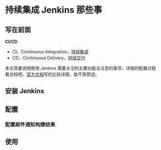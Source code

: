 # 持续集成 Jenkins 那些事

## 写在前面

**CI/CD**

- CI，Continuous Integration，[持续集成](https://en.wikipedia.org/wiki/Continuous_integration)
- CD，Continuous Delivery，[持续交付](https://en.wikipedia.org/wiki/Continuous_delivery)

本文简要说明使用 Jenkins 需要关注的主要功能与注意的事项，详细的配置过程看文档吧，[官方文档](https://www.jenkins.io/zh/doc/book/getting-started/)写的比较详细，故不再赘述。

## 安装 Jenkins

## 配置

### 配置邮件通知构建结果



## 使用



